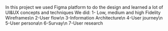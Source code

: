 In this project we used Figma platform to do the design and learned a lot of UI&UX concepts and techniques
We did:
1- Low, medium and high Fidelity Wireframes\n
2-User flow\n
3-Information Architecture\n
4-User journey\n
5-User persona\n
6-Survay\n
7-User research
